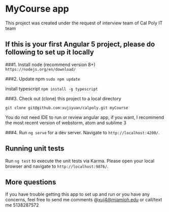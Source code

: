 # MyCourse app

This project was created under the request of interview team of Cal Poly IT team

## If this is your first Angular 5 project, please do following to set up it locally 

###1. Install node (recommend version 8+)
   `https://nodejs.org/en/download/`
   
###2. Update npm
   `sudo npm update`
   
   install typescript
   `npm install -g typescript`

###3. Check out (clone) this project to a local directory 

   `git clone git@github.com:xujiyuan/calpoly.git myCourse `
   
   You do not need IDE to run or review angular app, if you want, I recommend the most recent version of
   webstorm, atom and sublime 3

###4. Run `ng serve` for a dev server. Navigate to `http://localhost:4200/`. 

## Running unit tests

Run `ng test` to execute the unit tests via Karma. Please open your local browser and navigate to `http://localhost:9876/`. 


## More questions

If you have trouble getting this app to set up and run or you have any concerns, feel free to send me comments @xuj4@miamioh.edu 
or call/text me 5138287572 
